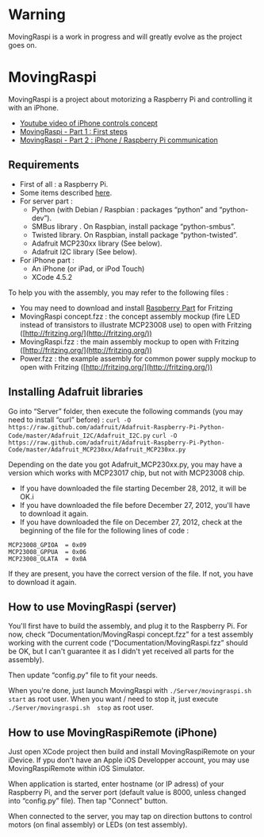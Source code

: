Warning
=======

MovingRaspi is a work in progress and will greatly evolve as the project goes on.



MovingRaspi
===========

MovingRaspi is a project about motorizing a Raspberry Pi and controlling it with an iPhone.

* [Youtube video of iPhone controls concept](http://www.youtube.com/watch?v=zaB3agbCoIY)
* [MovingRaspi - Part 1 : First steps](https://goddess-gate.com/dc2/index.php/post/506)
* [MovingRaspi - Part 2 : iPhone / Raspberry Pi communication](https://goddess-gate.com/dc2/index.php/post/508)

Requirements
------------

* First of all : a Raspberry Pi.
* Some items described [here](https://goddess-gate.com/dc2/index.php/post/506).
* For server part :
	* Python (with Debian / Raspbian : packages “python” and “python-dev”).
	* SMBus library . On Raspbian, install package “python-smbus”.
	* Twisted library. On Raspbian, install package “python-twisted”.
	* Adafruit MCP230xx library (See below).
	* Adafruit I2C library (See below).
* For iPhone part :
	* An iPhone (or iPad, or iPod Touch)
	* XCode 4.5.2

To help you with the assembly, you may refer to the following files :

* You may need to download and install [Raspberry Part](https://github.com/adafruit/Fritzing-Library/blob/master/AdaFruit.fzbz) for Fritzing
* MovingRaspi concept.fzz : the concept assembly mockup (fire LED instead of transistors to illustrate MCP23008 use) to open with Fritzing
  ([http://fritzing.org/](http://fritzing.org/))
* MovingRaspi.fzz : the main assembly mockup to open with Fritzing
  ([http://fritzing.org/](http://fritzing.org/))
* Power.fzz : the example assembly for common power supply mockup to open with Fritzing
  ([http://fritzing.org/](http://fritzing.org/))


Installing Adafruit libraries
-----------------------------

Go into “Server” folder, then execute the following commands (you may need to install “curl” before) :
`curl -O https://raw.github.com/adafruit/Adafruit-Raspberry-Pi-Python-Code/master/Adafruit_I2C/Adafruit_I2C.py`
`curl -O https://raw.github.com/adafruit/Adafruit-Raspberry-Pi-Python-Code/master/Adafruit_MCP230xx/Adafruit_MCP230xx.py`

Depending on the date you got Adafruit\_MCP230xx.py, you may have a version which works with MCP23017 chip, but not with MCP23008 chip.

* If you have downloaded the file starting December 28, 2012, it will be OK.i
* If you have downloaded the file before December 27, 2012, you'll have to download it again.
* If you have downloaded the file on December 27, 2012, check at the beginning of the file for the following lines of code :

```
MCP23008_GPIOA  = 0x09
MCP23008_GPPUA  = 0x06
MCP23008_OLATA  = 0x0A
```

If they are present, you have the correct version of the file. If not, you have to download it again.

How to use MovingRaspi (server)
-------------------------------

You'll first have to build the assembly, and plug it to the Raspberry Pi. For now, check “Documentation/MovingRaspi concept.fzz” for a test assembly working with the current code (“Documentation/MovingRaspi.fzz” should be OK, but I can't guarantee it as I didn't yet received all parts for the assembly).

Then update “config.py” file to fit your needs.

When you're done, just launch MovingRaspi with `./Server/movingraspi.sh start` as
  root user. When you want / need to stop it, just execute `./Server/movingraspi.sh  stop` as root user.


How to use MovingRaspiRemote (iPhone)
-------------------------------------

Just open XCode project then build and install MovingRaspiRemote on your iDevice. If ypu don't have an Apple iOS Developper account, you may use MovingRaspiRemote within iOS Simulator.

When application is started, enter hostname (or IP adress) of your Raspberry Pi, and the server port (default value is 8000, unless changed into “config.py” file). Then tap "Connect" button.

When connected to the server, you may tap on direction buttons to control motors (on final assembly) or LEDs (on test assembly).
